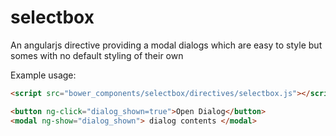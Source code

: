 selectbox
=========

An angularjs directive providing a modal dialogs which are easy to style but somes with no default styling of their own

Example usage:

```HTML
<script src="bower_components/selectbox/directives/selectbox.js"></script>

<button ng-click="dialog_shown=true">Open Dialog</button> 
<modal ng-show="dialog_shown"> dialog contents </modal>
```
